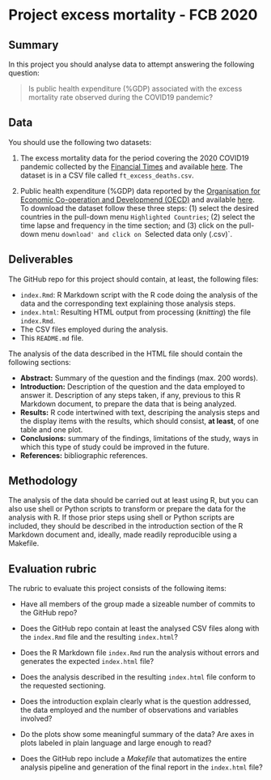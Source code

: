 # Project excess mortality - FCB 2020

## Summary

In this project you should analyse data to attempt answering the following question:

> Is public health expenditure (%GDP) associated with the excess mortality rate observed during the COVID19 pandemic?

## Data

You should use the following two datasets:

1. The excess mortality data for the period covering the 2020 COVID19 pandemic collected
by the [Financial Times](https://www.ft.com) and available
[here](https://github.com/Financial-Times/coronavirus-excess-mortality-data). The dataset
is in a CSV file called `ft_excess_deaths.csv`.

2. Public health expenditure (%GDP) data reported by the
[Organisation for Economic Co-operation and Developmend (OECD)](https://www.oecd.org)
and available
[here](https://data.oecd.org/healthres/health-spending.htm). To download the
dataset follow these three steps: (1) select the desired countries in the pull-down
menu `Highlighted Countries`; (2) select the time lapse and frequency in the time
section; and (3) click on the pull-down menu `download' and click on
`Selected data only (.csv)`.

## Deliverables

The GitHub repo for this project should contain, at least, the following files:

  * `index.Rmd`: R Markdown script with the R code doing the analysis of the data
    and the corresponding text explaining those analysis steps.
  * `index.html`: Resulting HTML output from processing (_knitting_) the file
    `index.Rmd`.
  * The CSV files employed during the analysis.
  * This `README.md` file.

The analysis of the data described in the HTML file should contain the following
sections:

  * **Abstract:** Summary of the question and the findings (max. 200 words).
  * **Introduction:** Description of the question and the data employed to answer it.
    Description of any steps taken, if any, previous to this R Markdown document,
    to prepare the data that is being analyzed.
  * **Results:** R code intertwined with text, descriping the analysis steps and the
    display items with the results, which should consist, **at least**, of one table
    and one plot.
  * **Conclusions:** summary of the findings, limitations of the study, ways in which
    this type of study could be improved in the future.
  * **References:** bibliographic references.

## Methodology

The analysis of the data should be carried out at least using R, but you can also
use shell or Python scripts to transform or prepare the data for the analysis with
R. If those prior steps using shell or Python scripts are included, they should be
described in the introduction section of the R Markdown document and, ideally,
made readily reproducible using a Makefile.

## Evaluation rubric

The rubric to evaluate this project consists of the following items:

* Have all members of the group made a sizeable number of commits to the GitHub repo?

* Does the GitHub repo contain at least the analysed CSV files along with the
  `index.Rmd` file and the resulting `index.html`?

* Does the R Markdown file `index.Rmd` run the analysis without errors and
  generates the expected `index.html` file?

* Does the analysis described in the resulting `index.html` file conform to
  the requested sectioning.

* Does the introduction explain clearly what is the question addressed, the
  data employed and the number of observations and variables involved?

* Do the plots show some meaningful summary of the data? Are axes in plots
  labeled in plain language and large enough to read?

* Does the GitHub repo include a _Makefile_ that automatizes the entire analysis
  pipeline and generation of the final report in the `index.html` file?
